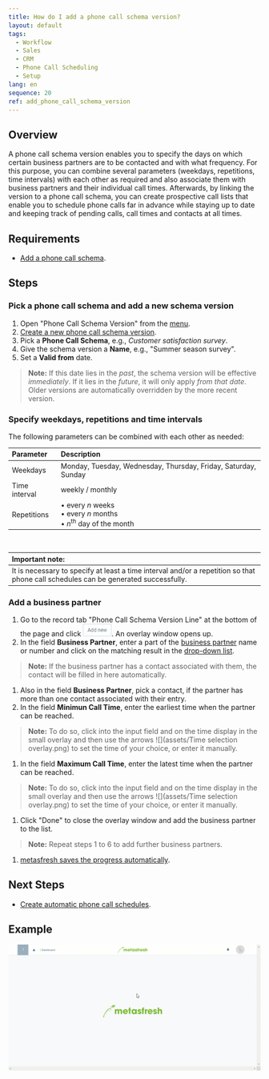 ```yaml
---
title: How do I add a phone call schema version?
layout: default
tags:
  - Workflow
  - Sales
  - CRM
  - Phone Call Scheduling
  - Setup
lang: en
sequence: 20
ref: add_phone_call_schema_version
---
```


## Overview
A phone call schema version enables you to specify the days on which certain business partners are to be contacted and with what frequency. For this purpose, you can combine several parameters (weekdays, repetitions, time intervals) with each other as required and also associate them with business partners and their individual call times. Afterwards, by linking the version to a phone call schema, you can create prospective call lists that enable you to schedule phone calls far in advance while staying up to date and keeping track of pending calls, call times and contacts at all times.

## Requirements
- [Add a phone call schema](Add_phone_call_schema).

## Steps

### Pick a phone call schema and add a new schema version
1. Open "Phone Call Schema Version" from the [menu](Menu).
1. [Create a new phone call schema version](New_Record_Window).
1. Pick a **Phone Call Schema**, e.g., *Customer satisfaction survey*.
1. Give the schema version a **Name**, e.g., "Summer season survey".
1. Set a **Valid from** date.
 >**Note:** If this date lies in the *past*, the schema version will be effective *immediately*. If it lies in the *future*, it will only apply *from that date*. Older versions are automatically overridden by the more recent version.

### Specify weekdays, repetitions and time intervals
The following parameters can be combined with each other as needed:

| Parameter | Description |
| :--- | :--- |
| Weekdays | Monday, Tuesday, Wednesday, Thursday, Friday, Saturday, Sunday |
| Time interval | weekly / monthly |
| Repetitions | • every *n* weeks<br> • every *n* months<br> • *n*<sup>th</sup> day of the month |

<br>

| **Important note:** |
| :--- |
| It is necessary to specify at least a time interval and/or a repetition so that phone call schedules can be generated successfully. |

### Add a business partner
1. Go to the record tab "Phone Call Schema Version Line" at the bottom of the page and click ![](assets/Add_New_Button.png). An overlay window opens up.
1. In the field **Business Partner**, enter a part of the [business partner](New_Business_Partner) name or number and click on the matching result in the [drop-down list](Keyboard_shortcuts_reference).
 >**Note:** If the business partner has a contact associated with them, the contact will be filled in here automatically.

1. Also in the field **Business Partner**, pick a contact, if the partner has more than one contact associated with their entry.
1. In the field **Minimun Call Time**, enter the earliest time when the partner can be reached.
 >**Note:** To do so, click into the input field and on the time display in the small overlay and then use the arrows ![](assets/Time selection overlay.png) to set the time of your choice, or enter it manually.

1. In the field **Maximum Call Time**, enter the latest time when the partner can be reached.
 >**Note:** To do so, click into the input field and on the time display in the small overlay and then use the arrows ![](assets/Time selection overlay.png) to set the time of your choice, or enter it manually.

1. Click "Done" to close the overlay window and add the business partner to the list.
 >**Note:** Repeat steps 1 to 6 to add further business partners.

1. [metasfresh saves the progress automatically](Saveindicator).

## Next Steps
- [Create automatic phone call schedules](Create_automatic_phone_call_schedules).

## Example
![](assets/Add_phone_call_schema_version.gif)
